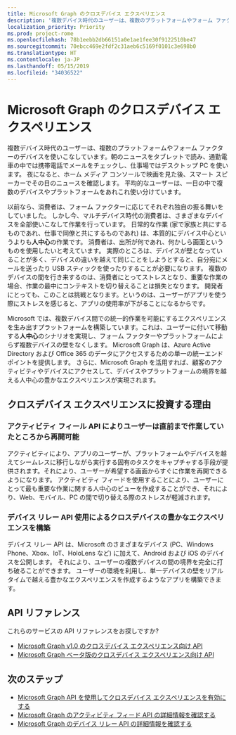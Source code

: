 ```yaml
---
title: Microsoft Graph のクロスデバイス エクスペリエンス
description: '複数デバイス時代のユーザーは、複数のプラットフォームやフォーム ファクターのデバイスを使いこなしています。朝のニュースをタブレットで読み、通勤電車の中では携帯電話でメールをチェックし、仕事場ではデスクトップ PC を使います。 夜になると、ホーム メディア コンソールで映画を見た後、スマート スピーカーでその日のニュースを確認します。 平均的なユーザーは、一日の中で複数のデバイスやプラットフォームをあれこれ使い分けています。 '
localization_priority: Priority
ms.prod: project-rome
ms.openlocfilehash: 78b1eebb2db66151a0e1ae1fee30f9122510be47
ms.sourcegitcommit: 70ebcc469e2fdf2c31aeb6c5169f0101c3e698b0
ms.translationtype: HT
ms.contentlocale: ja-JP
ms.lasthandoff: 05/15/2019
ms.locfileid: "34036522"
---
```

# <a name="cross-device-experiences-in-microsoft-graph"></a>Microsoft Graph のクロスデバイス エクスペリエンス

複数デバイス時代のユーザーは、複数のプラットフォームやフォーム ファクターのデバイスを使いこなしています。朝のニュースをタブレットで読み、通勤電車の中では携帯電話でメールをチェックし、仕事場ではデスクトップ PC を使います。 夜になると、ホーム メディア コンソールで映画を見た後、スマート スピーカーでその日のニュースを確認します。 平均的なユーザーは、一日の中で複数のデバイスやプラットフォームをあれこれ使い分けています。 

以前なら、消費者は、フォーム ファクターに応じてそれぞれ独自の振る舞いをしていました。 しかし今、マルチデバイス時代の消費者は、さまざまなデバイスを全部使いこなして作業を行っています。 日常的な作業 (家で家族と共にするものであれ、仕事で同僚と共にするものであれ) は、本質的にデバイス中心というよりも**人中心**の作業です。 消費者は、出所が何であれ、何かしら画面というものを使用したいと考えています。 実際のところは、デバイスが壁となっていることが多く、デバイスの違いを越えて同じことをしようとすると、自分宛にメールを送ったり USB スティックを使ったりすることが必要になります。 複数のデバイスの間を行き来するのは、消費者にとってストレスとなり、重要な作業の場合、作業の最中にコンテキストを切り替えることは損失となります。 開発者にとっても、このことは挑戦となります。というのは、ユーザーがアプリを使う際にストレスを感じると、アプリの使用率が下がることになるからです。

Microsoft では、複数デバイス間での統一的作業を可能にするエクスペリエンスを生み出すプラットフォームを構築しています。これは、ユーザーに付いて移動する**人中心**のシナリオを実現し、フォーム ファクターやプラットフォームによらず複数デバイスの壁をなくします。 Microsoft Graph は、Azure Active Directory および Office 365 のデータにアクセスするための単一の統一エンドポイントを提供します。 さらに、Microsoft Graph を活用すれば、顧客のアクティビティやデバイスにアクセスして、デバイスやプラットフォームの境界を越える人中心の豊かなエクスペリエンスが実現されます。 

## <a name="why-invest-in-cross-device-experiences"></a>クロスデバイス エクスペリエンスに投資する理由

### <a name="let-customers-pick-up-where-they-leave-off-with-the-activity-feed-api"></a>アクティビティ フィール API によりユーザーは直前まで作業していたところから再開可能 
アクティビティにより、アプリのユーザーが、プラットフォームやデバイスを越えてシームレスに移行しながら実行する固有のタスクをキャプチャする手段が提供されます。それにより、ユーザーが希望する画面からすぐに作業を再開できるようになります。 アクティビティ フィードを使用することにより、ユーザーにとって最も重要な作業に関する人中心のビューを作成することができ、それにより、Web、モバイル、PC の間で切り替える際のストレスが軽減されます。 

### <a name="build-rich-cross-device-experiences-by-using-the-device-relay-api"></a>デバイス リレー API 使用によるクロスデバイスの豊かなエクスペリエンスを構築 
デバイス リレー API は、Microsoft のさまざまなデバイス (PC、Windows Phone、Xbox、IoT、HoloLens など) に加えて、Android および iOS のデバイスを公開します。 それにより、ユーザーの複数デバイスの間の境界を完全に打ち破ることができます。 ユーザーの環境を利用し、単一デバイスの壁をリアルタイムで越える豊かなエクスペリエンスを作成するようなアプリを構築できます。 


## <a name="api-reference"></a>API リファレンス
これらのサービスの API リファレンスをお探しですか?

- [Microsoft Graph v1.0 のクロスデバイス エクスペリエンス向け API](/graph/api/resources/project-rome-overview?view=graph-rest-1.0)
- [Microsoft Graph ベータ版のクロスデバイス エクスペリエンス向け API](/graph/api/resources/project-rome-overview?view=graph-rest-beta)


## <a name="next-steps"></a>次のステップ

- [Microsoft Graph API を使用してクロスデバイス エクスペリエンスを有効にする](/graph/api/resources/cross-device-reference-overview?view=graph-rest-1.0)
- [Microsoft Graph のアクティビティ フィード API の詳細情報を確認する](activity-feed-concept-overview.md)
- [Microsoft Graph のデバイス リレー API の詳細情報を確認する](device-relay-concept-overview.md)
